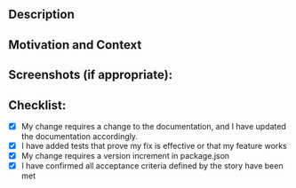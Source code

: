 ## Description

## Motivation and Context
<!--- Why is this change required? What problem does it solve? -->

## Screenshots (if appropriate):
<!--- Attach screenshots of the changed UI or any other important change that you want to highlight -->

## Checklist:
<!--- Go over all the following points, and put an `x` in all the boxes that apply. -->
<!--- If any do not apply, leave a description indicating why -->
- [x] My change requires a change to the documentation, and I have updated the documentation accordingly.
- [x] I have added tests that prove my fix is effective or that my feature works
- [x] My change requires a version increment in package.json
- [x] I have confirmed all acceptance criteria defined by the story have been met
